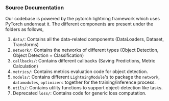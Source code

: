 ### Source Documentation

Our codebase is powered by the pytorch lightning framework which uses PyTorch underneat it. The different components are present under the folders as follows,
1. `data/`: Contains all the data-related components (DataLoaders, Dataset, Transforms)
2. `network/`: Contains the networks of different types (Object Detection, Object Detection + Classification)
3. `callbacks/`: Contains different callbacks (Saving Predictions, Metric Calculation)
4. `metrics/`: Contains metrics evaluation code for object detection.
5. `models/`: Contains different `LightningModule`'s to package the `network`, `datamodules`, `optimizers` together for the training/inference process.
6. `utils/`: Contains utility functions to support object-detection like tasks.
7. Deprecated `loss/`: Contains code for generic loss computation.
